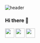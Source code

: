 ![header](https://capsule-render.vercel.app/api?type=rect&color=gradient&height=150&section=header&text=Khanh%20Tram&fontSize=70)

### Hi there 👋

[<img src="https://www.facebook.com/images/fb_icon_325x325.png" width="30px">](https://www.facebook.com/profile.php?id=100007422480778) [<img src="https://upload.wikimedia.org/wikipedia/commons/thumb/e/e7/Instagram_logo_2016.svg/2048px-Instagram_logo_2016.svg.png" width="30px">](https://www.instagram.com/tram824/) [<img src="https://upload.wikimedia.org/wikipedia/commons/thumb/9/91/Octicons-mark-github.svg/2048px-Octicons-mark-github.svg.png" width="30px">](https://github.com/tramhuynh20/)




<!--
**tramhuynh20/tramhuynh20** is a ✨ _special_ ✨ repository because its `README.md` (this file) appears on your GitHub profile.

Here are some ideas to get you started:

- 🔭 I’m currently working on ...
- 🌱 I’m currently learning ...
- 👯 I’m looking to collaborate on ...
- 🤔 I’m looking for help with ...
- 💬 Ask me about ...
- 📫 How to reach me: ...
- 😄 Pronouns: ...
- ⚡ Fun fact: ...
-->
